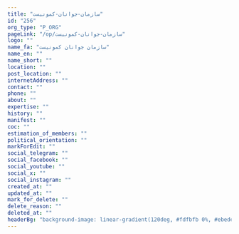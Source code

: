 ```yaml
---
title: "سازمان-جوانان-کمونیست"
id: "256"
org_type: "P_ORG"
pageLink: "/op/سازمان-جوانان-کمونیست"
logo: ""
name_fa: "سازمان جوانان کمونیست"
name_en: ""
name_short: ""
location: ""
post_location: ""
internetAddress: ""
contact: ""
phone: ""
about: ""
expertise: ""
history: ""
manifest: ""
coc: ""
estimation_of_members: ""
political_orientation: ""
markForEdit: ""
social_telegram: ""
social_facebook: ""
social_youtube: ""
social_x: ""
social_instagram: ""
created_at: ""
updated_at: ""
mark_for_delete: ""
delete_reason: ""
deleted_at: ""
headerBg: "background-image: linear-gradient(120deg, #fdfbfb 0%, #ebedee 100%);"
---
```

